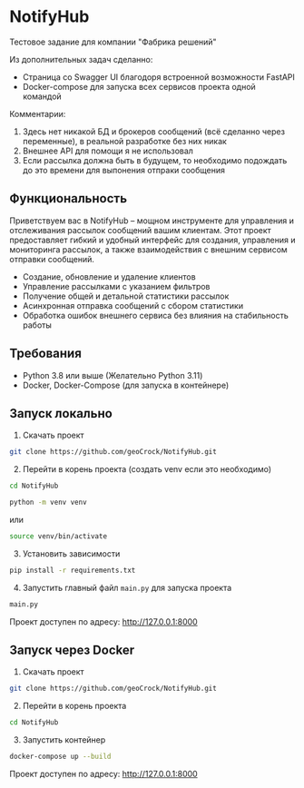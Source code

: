 # NotifyHub

Тестовое задание для компании "Фабрика решений"

Из дополнительных задач сделанно:

- Cтраница со Swagger UI благодоря встроенной возможности FastAPI
- Docker-compose для запуска всех сервисов проекта одной командой

Комментарии:
1. Здесь нет никакой БД и брокеров сообщений (всё сделанно через переменные), в реальной разработке без них никак
2. Внешнее API для помощи я не использовал
3. Если рассылка должна быть в будущем, то необходимо подождать до это времени для выпонения отпраки сообщения

## Функциональность

Приветствуем вас в NotifyHub – мощном инструменте для управления и отслеживания рассылок сообщений вашим клиентам. 
Этот проект предоставляет гибкий и удобный интерфейс для создания, управления и мониторинга рассылок, а также взаимодействия с внешним сервисом отправки сообщений.

- Создание, обновление и удаление клиентов
- Управление рассылками с указанием фильтров
- Получение общей и детальной статистики рассылок
- Асинхронная отправка сообщений с сбором статистики
- Обработка ошибок внешнего сервиса без влияния на стабильность работы


## Требования

- Python 3.8 или выше (Желательно Python 3.11)
- Docker, Docker-Compose (для запуска в контейнере)

## Запуск локально

1. Скачать проект
```bash
git clone https://github.com/geoCrock/NotifyHub.git
```

2. Перейти в корень проекта (создать venv если это необходимо)  
```bash
cd NotifyHub
```

```bash
python -m venv venv
```
или

```bash
source venv/bin/activate
```

3. Установить зависимости
```bash
pip install -r requirements.txt
```

4. Запустить главный файл `main.py` для запуска проекта
```bash
main.py
```

Проект доступен по адресу: http://127.0.0.1:8000
   

## Запуск через Docker

1. Скачать проект
 ```bash
git clone https://github.com/geoCrock/NotifyHub.git
```

2. Перейти в корень проекта   
```bash
cd NotifyHub
```

3. Запустить контейнер
```bash
docker-compose up --build
```
Проект доступен по адресу: http://127.0.0.1:8000
